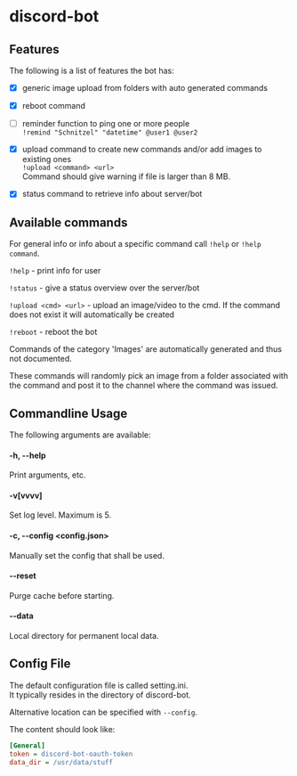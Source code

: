 # discord-bot


## Features

The following is a list of features the bot has:

- [x] generic image upload from folders with auto generated commands
- [x] reboot command
- [ ] reminder function to ping one or more people   
  `!remind "Schnitzel" "datetime" @user1 @user2`
  
- [x] upload command to create new commands and/or add images to existing ones  
  `!upload <command> <url>`  
  Command should give warning if file is larger than 8 MB.
- [x] status command to retrieve info about server/bot

## Available commands

For general info or info about a specific command call `!help` or `!help command`.

`!help` - print info for user

`!status` - give a status overview over the server/bot 

`!upload <cmd> <url>` - upload an image/video to the cmd. If the command does not exist it will automatically be created 

`!reboot` - reboot the bot

Commands of the category 'Images' are automatically generated and thus not documented.

These commands will randomly pick an image from a folder associated with the command and post it to the channel where the command was issued.
  

## Commandline Usage

The following arguments are available:

#### -h, --help

  Print arguments, etc.
  
#### -v[vvvv]

Set log level. Maximum is 5.

#### -c, --config <config.json>

Manually set the config that shall be used.

#### --reset

Purge cache before starting.

#### --data <directory>

Local directory for permanent local data.

## Config File

The default configuration file is called setting.ini.  
It typically resides in the directory of discord-bot.  

Alternative location can be specified with `--config`.

The content should look like:

```INI
[General]
token = discord-bot-oauth-token
data_dir = /usr/data/stuff
```